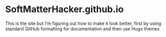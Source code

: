 # SoftMatterHacker.github.io

This is the site but I'm figuring out how to make it look better, first by using standard GitHub formatting for documentation and then use Hugo themes
